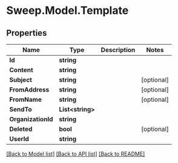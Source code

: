 # Sweep.Model.Template
## Properties

Name | Type | Description | Notes
------------ | ------------- | ------------- | -------------
**Id** | **string** |  | 
**Content** | **string** |  | 
**Subject** | **string** |  | [optional] 
**FromAddress** | **string** |  | [optional] 
**FromName** | **string** |  | [optional] 
**SendTo** | **List&lt;string&gt;** |  | 
**OrganizationId** | **string** |  | 
**Deleted** | **bool** |  | [optional] 
**UserId** | **string** |  | 

[[Back to Model list]](../README.md#documentation-for-models) [[Back to API list]](../README.md#documentation-for-api-endpoints) [[Back to README]](../README.md)

